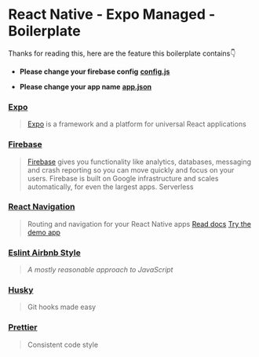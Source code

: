 # React Native - Expo Managed - Boilerplate

Thanks for reading this, here are the feature this boilerplate contains👇


 + **Please change your firebase config** [**config.js**](https://github.com/chichke/RN_EXPO_BP/blob/master/firebase/config.js)

+ **Please change your app name** [**app.json**](https://github.com/chichke/RN_EXPO_BP/blob/master/app.json)


### [Expo](https://docs.expo.io/)
> [Expo](http://expo.io/) is a framework and a platform for universal React applications
### [Firebase](https://docs.expo.io/guides/using-firebase/)
> [Firebase](https://firebase.google.com/) gives you functionality like analytics, databases, messaging and crash reporting so you can move quickly and focus on your users. Firebase is built on Google infrastructure and scales automatically, for even the largest apps.
Serverless
### [React Navigation](https://reactnavigation.org/docs/getting-started) 
> Routing and navigation for your React Native apps
[Read docs](https://reactnavigation.org/docs/getting-started)
[Try the demo app](https://github.com/react-navigation/react-navigation/tree/main/example)
### [Eslint Airbnb Style](https://github.com/airbnb/javascript#readme) 
>_A mostly reasonable approach to JavaScript_
### [Husky](https://github.com/typicode/husky#readme)  
> Git hooks made easy
### [Prettier](https://github.com/prettier/prettier#readme) 
> Consistent code style